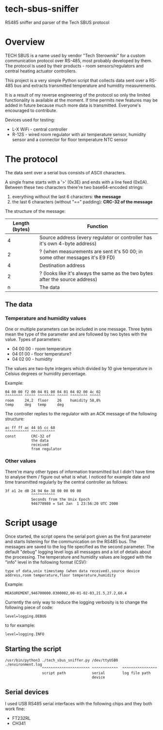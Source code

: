 # tech-sbus-sniffer
RS485 sniffer and parser of the Tech SBUS protocol

# Overview
TECH SBUS is a name used by vendor "Tech Sterowniki" for a custom communication protocol over RS-485, most probably developed by them. The protocol is used by their products - room sensors/regulators and central heating actuator controllers.

This project is a very simple Python script that collects data sent over a RS-485 bus and extracts transmitted temperature and humidity measurements.

It is a result of my reverse engineering of the protocol so only the limited functionality is available at the moment. If time permits new features may be added in future because much more data is transmitted. Everyone's encouraged to contribute.

Devices used for testing:
- L-X WiFi - central controller
- R-12S - wired room regulator with air temperature sensor, humidity sensor and a connector for floor temperature NTC sensor

# The protocol

The data sent over a serial bus consists of ASCII characters.

A single frame starts with a '>' (0x3E) and ends with a line feed (0x0A). Between these two characters there're two base64-encoded strings:
1) everything without the last 6 characters: **the message**
2) the last 6 characters (without "==" padding): **CRC-32 of the message**

The structure of the message:

| Length (bytes) | Function  |
| ----------- | ----------- |
| 4 | Source address (every regulator or controller has it's own 4-byte address)    |
| 2 | ? (when measurements are sent it's 50 00; in some other messages it's E9 FD)  |
| 4 | Destination address                                                           |
| 2 | ? (looks like it's always the same as the two bytes after the source address) |
| n | The data                                                                      |

## The data
### Temperature and humidity values
One or multiple parameters can be included in one message. Three bytes mean the type of the parameter and are followed by two bytes with the value.
Types of parameters:
* 04 00 00 - room temperature
* 04 01 00 - floor temperature?
* 04 02 00 - humidity

The values are two-byte integers which divided by 10 give temperature in Celsius degrees or humidity percentage.

Example:
```
04 00 00 f2 00 04 01 00 04 01 04 02 00 4c 02
^^^^^^^^ ^^^^^ ^^^^^^^^ ^^^^^ ^^^^^^^^ ^^^^^
room     24,2  floor    26    humidity 58,8%
temp     deg   temp     deg
```
The controller replies to the regulator with an ACK message of the following structure:
```
ac ff ff ac 44 b5 cc 68
^^^^^^^^^^^ ^^^^^^^^^^^
const       CRC-32 of
            the data
            received
            from regulator
```

### Other values
There're many other types of information transmitted but I didn't have time to analyse them / figure out what is what. I noticed for example date and time transmitted regularly by the central controller as follows:
```
3f a1 2e d0 24 94 6e 38 00 00 00 00
            ^^^^^^^^^^^
            Seconds from the Unix Epoch
            946770980 = Sat Jan  1 23:56:20 UTC 2000
```

# Script usage

Once started, the script opens the serial port given as the first parameter and starts listening for the communication on the RS485 bus. The messages are saved to the log file specified as the second parameter. The default "debug" logging level logs all messages and a lot of details about the processing. The temperature and humidity values are logged with the "info" level in the following format (CSV):
```
type of data,unix timestamp (when data received),source device address,room temperature,floor temperature,humidity
```
Example:
```
MEASUREMENT,946700000.0300002,00-01-02-03,21.5,27.2,60.4
```
Currently the only way to reduce the logging verbosity is to change the following piece of code:
```
level=logging.DEBUG
```
to for example:
```
level=logging.INFO
```
## Starting the script
```
/usr/bin/python3 ./tech_sbus_sniffer.py /dev/ttyUSB0  ./environment.log
                 ^^^^^^^^^^^^^^^^^^^^^^ ^^^^^^^^^^^^  ^^^^^^^^^^^^^^^^
                 script path            serial        log file path
                                        device
```
## Serial devices
I used USB RS485 serial interfaces with the following chips and they both work fine:
- FT232RL
- CH341
